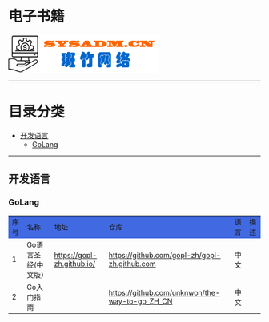 # 电子书籍

<a href="https://www.sysadm.cn" target="_blank"><img src="./images/sysadm.png"></a>

---
# <a id="catalog">目录分类 </a>
- <a href="#language">开发语言</a>
  - <a href="#golang">GoLang</a>


---
## <a id="language">开发语言</a>
### <a id="golang">GoLang</a>
<table>
<tr bgcolor="#4169E1">
    <td>序号</td> <td>名称</td><td>地址</td><td>仓库</td><td>语言</td> <td>描述</td>
</tr>
<tr>
    <td>1</td> <td>Go语言圣经(中文版）</td> 
    <td><a href="https://gopl-zh.github.io/" target="_blank">https://gopl-zh.github.io/</a> </td>
    <td><a href="https://github.com/gopl-zh/gopl-zh.github.com" target="_blank">https://github.com/gopl-zh/gopl-zh.github.com</a> </td>
    <td>中文</td><td></td>
</tr>

<tr>
  <td>2</td> <td>Go入门指南</td><td></td>
  <td><a href="https://github.com/unknwon/the-way-to-go_ZH_CN" target="_blank">https://github.com/unknwon/the-way-to-go_ZH_CN</a> </td>
  <td>中文</td> <td></td>
</tr>
</table>
